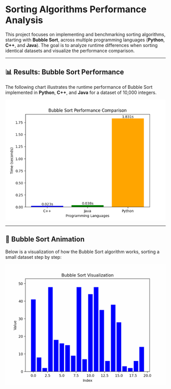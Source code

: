 # Sorting Algorithms Performance Analysis

This project focuses on implementing and benchmarking sorting algorithms, starting with **Bubble Sort**, across multiple programming languages (**Python**, **C++**, and **Java**). The goal is to analyze runtime differences when sorting identical datasets and visualize the performance comparison.

---

## 📊 Results: Bubble Sort Performance

The following chart illustrates the runtime performance of Bubble Sort implemented in **Python**, **C++**, and **Java** for a dataset of 10,000 integers.

![Bubble Sort Performance](visualizer/outputs/bubble_sort_performance.png)

---

## 🎥 Bubble Sort Animation

Below is a visualization of how the Bubble Sort algorithm works, sorting a small dataset step by step:

![Bubble Sort Animation](visualizer/outputs/bubble_sort_animation.gif)
